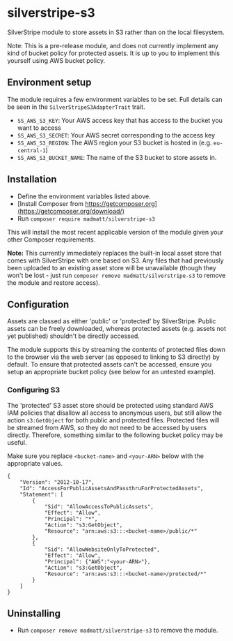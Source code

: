 # silverstripe-s3

SilverStripe module to store assets in S3 rather than on the local filesystem.

Note: This is a pre-release module, and does not currently implement any kind of bucket policy for protected assets. It is up to you to implement this yourself using AWS bucket policy.

## Environment setup

The module requires a few environment variables to be set. Full details can be seen in the `SilverStripeS3AdapterTrait` trait.

* `SS_AWS_S3_KEY`: Your AWS access key that has access to the bucket you want to access
* `SS_AWS_S3_SECRET`: Your AWS secret corresponding to the access key
* `SS_AWS_S3_REGION`: The AWS region your S3 bucket is hosted in (e.g. `eu-central-1`)
* `SS_AWS_S3_BUCKET_NAME`: The name of the S3 bucket to store assets in.

## Installation

* Define the environment variables listed above.
* [Install Composer from https://getcomposer.org](https://getcomposer.org/download/)
* Run `composer require madmatt/silverstripe-s3`

This will install the most recent applicable version of the module given your other Composer requirements.

**Note:** This currently immediately replaces the built-in local asset store that comes with SilverStripe with one based on S3. Any files that had previously been uploaded to an existing asset store will be unavailable (though they won't be lost - just run `composer remove madmatt/silverstripe-s3` to remove the module and restore access).

## Configuration

Assets are classed as either 'public' or 'protected' by SilverStripe. Public assets can be freely downloaded, whereas protected assets (e.g. assets not yet published) shouldn't be directly accessed.

The module supports this by streaming the contents of protected files down to the browser via the web server (as opposed to linking to S3 directly) by default. To ensure that protected assets can't be accessed, ensure you setup an appropriate bucket policy (see below for an untested example).

### Configuring S3

The 'protected' S3 asset store should be protected using standard AWS IAM policies that disallow all access to anonymous users, but still allow the action `s3:GetObject` for both public and protected files. Protected files will be streamed from AWS, so they do not need to be accessed by users directly. Therefore, something similar to the following bucket policy may be useful.

Make sure you replace `<bucket-name>` and `<your-ARN>` below with the appropriate values.

```
{
    "Version": "2012-10-17",
    "Id": "AccessForPublicAssetsAndPassthruForProtectedAssets",
    "Statement": [
        {
            "Sid": "AllowAccessToPublicAssets",
            "Effect": "Allow",
            "Principal": "*",
            "Action": "s3:GetObject",
            "Resource": "arn:aws:s3:::<bucket-name>/public/*"
        },
        {
            "Sid": "AllowWebsiteOnlyToProtected",
            "Effect": "Allow",
            "Principal": {"AWS":"<your-ARN>"},
            "Action": "s3:GetObject",
            "Resource": "arn:aws:s3:::<bucket-name>/protected/*"
        }
    ]
}
```

## Uninstalling

* Run `composer remove madmatt/silverstripe-s3` to remove the module.